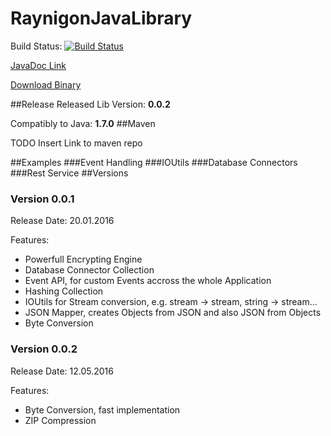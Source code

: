 # RaynigonJavaLibrary
Build Status: [![Build Status](https://travis-ci.org/RccNet/RaynigonJavaLibrary.svg?branch=Java1.7)](https://travis-ci.org/RccNet/RaynigonJavaLibrary)

[JavaDoc Link](http://rccnet.de/javadoc/rayjavalib_0_0_2/index.html)

[Download Binary](http://rccnet.de/index.php/downloads/download/4-java/2-ray-java-lib)

##Release
Released Lib Version: **0.0.2**

Compatibly to Java: **1.7.0**
##Maven

TODO Insert Link to maven repo

##Examples
###Event Handling
###IOUtils
###Database Connectors
###Rest Service
##Versions
### Version 0.0.1
Release Date: 20.01.2016

Features:
- Powerfull Encrypting Engine
- Database Connector Collection
- Event API, for custom Events accross the whole Application
- Hashing Collection
- IOUtils for Stream conversion, e.g. stream -> stream, string -> stream...
- JSON Mapper, creates Objects from JSON and also JSON from Objects
- Byte Conversion

### Version 0.0.2
Release Date: 12.05.2016

Features:
- Byte Conversion, fast implementation
- ZIP Compression
